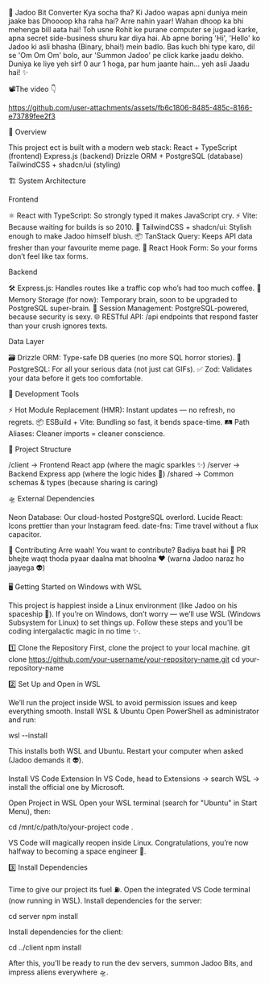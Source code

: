 🌌 Jadoo Bit Converter
Kya socha tha? Ki Jadoo wapas apni duniya mein jaake bas Dhoooop kha raha hai? Arre nahin yaar! Wahan dhoop ka bhi mehenga bill aata hai! Toh usne Rohit ke purane computer se jugaad karke, apna secret side-business shuru kar diya hai.
Ab apne boring 'Hi', 'Hello' ko Jadoo ki asli bhasha (Binary, bhai!) mein badlo. Bas kuch bhi type karo, dil se 'Om Om Om' bolo, aur 'Summon Jadoo' pe click karke jaadu dekho.
Duniya ke liye yeh sirf 0 aur 1 hoga, par hum jaante hain... yeh asli Jaadu hai! ✨

📽️The video 👇

https://github.com/user-attachments/assets/fb6c1806-8485-485c-8166-e73789fee2f3

🚀 Overview

This project ect is built with a modern web stack:
React + TypeScript (frontend)
Express.js (backend)
Drizzle ORM + PostgreSQL (database)
TailwindCSS + shadcn/ui (styling)

🏗️ System Architecture

Frontend

⚛️ React with TypeScript: So strongly typed it makes JavaScript cry.
⚡ Vite: Because waiting for builds is so 2010.
🎨 TailwindCSS + shadcn/ui: Stylish enough to make Jadoo himself blush.
📦 TanStack Query: Keeps API data fresher than your favourite meme page.
📝 React Hook Form: So your forms don’t feel like tax forms.

Backend

🛠️ Express.js: Handles routes like a traffic cop who’s had too much coffee.
🧠 Memory Storage (for now): Temporary brain, soon to be upgraded to PostgreSQL super-brain.
🔐 Session Management: PostgreSQL-powered, because security is sexy.
🌐 RESTful API: /api endpoints that respond faster than your crush ignores texts.

Data Layer

🗃️ Drizzle ORM: Type-safe DB queries (no more SQL horror stories).
🐘 PostgreSQL: For all your serious data (not just cat GIFs).
✅ Zod: Validates your data before it gets too comfortable.

🔧 Development Tools

⚡ Hot Module Replacement (HMR): Instant updates — no refresh, no regrets.
📦 ESBuild + Vite: Bundling so fast, it bends space-time.
🛤️ Path Aliases: Cleaner imports = cleaner conscience.

📂 Project Structure

/client → Frontend React app (where the magic sparkles ✨)
/server → Backend Express app (where the logic hides 🧙)
/shared → Common schemas & types (because sharing is caring)

🛸 External Dependencies

Neon Database: Our cloud-hosted PostgreSQL overlord.
Lucide React: Icons prettier than your Instagram feed.
date-fns: Time travel without a flux capacitor.

🤝 Contributing
Arre waah! You want to contribute? Badiya baat hai 👏
PR bhejte waqt thoda pyaar daalna mat bhoolna ❤️ (warna Jadoo naraz ho jaayega 👽)

🖥️ Getting Started on Windows with WSL

This project is happiest inside a Linux environment (like Jadoo on his spaceship 🌌). If you’re on Windows, don’t worry — we’ll use WSL (Windows Subsystem for Linux) to set things up. Follow these steps and you’ll be coding intergalactic magic in no time ✨.

1️⃣ Clone the Repository
First, clone the project to your local machine.
git clone https://github.com/your-username/your-repository-name.git
cd your-repository-name

2️⃣ Set Up and Open in WSL

We’ll run the project inside WSL to avoid permission issues and keep everything smooth.
Install WSL & Ubuntu
Open PowerShell as administrator and run:

wsl --install

This installs both WSL and Ubuntu. Restart your computer when asked (Jadoo demands it 👽).

Install VS Code Extension
In VS Code, head to Extensions → search WSL → install the official one by Microsoft.

Open Project in WSL
Open your WSL terminal (search for "Ubuntu" in Start Menu), then:

cd /mnt/c/path/to/your-project
code .

VS Code will magically reopen inside Linux. Congratulations, you’re now halfway to becoming a space engineer 🚀.

3️⃣ Install Dependencies

Time to give our project its fuel ⛽.
Open the integrated VS Code terminal (now running in WSL).
Install dependencies for the server:

cd server
npm install


Install dependencies for the client:

cd ../client
npm install


After this, you’ll be ready to run the dev servers, summon Jadoo Bits, and impress aliens everywhere 🛸.



